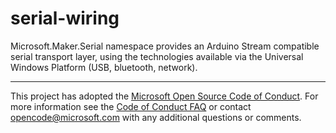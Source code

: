# serial-wiring
Microsoft.Maker.Serial namespace provides an Arduino Stream compatible serial transport layer, using the technologies available via the Universal Windows Platform (USB, bluetooth, network).

***

This project has adopted the [Microsoft Open Source Code of Conduct](http://microsoft.github.io/codeofconduct). For more information see the [Code of Conduct FAQ](http://microsoft.github.io/codeofconduct/faq.md) or contact [opencode@microsoft.com](mailto:opencode@microsoft.com) with any additional questions or comments.

